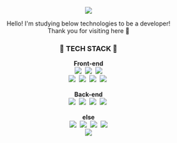 <p align="center">
  <a href="https://hits.seeyoufarm.com"><img src="https://hits.seeyoufarm.com/api/count/incr/badge.svg?url=https%3A%2F%2Fgithub.com%2Fmaltepoo%2Fhit-counter&count_bg=%23000000&title_bg=%23000000&icon=github.svg&icon_color=%23E7E7E7&title=hits&edge_flat=false"/></a><br>
    <p align="center">
	    Hello! I'm studying below technologies to be a developer!<br/>
        Thank you for visiting here 👀
	</p>
</p>
<h3 align="center"> 🚀 <b>TECH STACK</b> 🚀 </h3>
<p align="center"> 
  <b>Front-end</b><br>
  <img src="https://img.shields.io/badge/-HTML5-E34F26?style=flat-square&logo=html5&logoColor=white"/></a>&nbsp 
  <img src="https://img.shields.io/badge/CSS3-1572B6?style=flat-square&logo=css3&logoColor=white"/></a>&nbsp 
  <img src="https://img.shields.io/badge/JavaScript-ffb13b?style=flat-square&logo=JavaScript&logoColor=white"/></a><br>
  <img src="https://img.shields.io/badge/-Vue.js-4FC08D?style=flat-square&logo=Vue.js&logoColor=white"/></a>&nbsp
  <img src="https://img.shields.io/badge/Bootstrap-7952B3?style=flat-square&logo=Bootstrap&logoColor=white"/></a>&nbsp
  <img src="https://img.shields.io/badge/-React-61DAFB?style=flat-square&logo=React&logoColor=white"/></a>&nbsp
  <img src="https://img.shields.io/badge/-MUI-007FFF?style=flat-square&logo=MUI&logoColor=white"/></a>&nbsp
  <br><br>
  <b>Back-end</b><br>
  <img src="https://img.shields.io/badge/Python-3766AB?style=flat-square&logo=Python&logoColor=white"/></a>&nbsp 
  <img src="https://img.shields.io/badge/Django-092E20?style=flat-square&logo=Django&logoColor=white"/></a>&nbsp 
  <img src="https://img.shields.io/badge/Java-26689A?style=flat-square"/></a>&nbsp 
  <img src="https://img.shields.io/badge/Spring-6DB33F?style=flat-square&logo=Spring&logoColor=white"/></a>&nbsp
  <br><br>
  <b>else</b><br>
  <img src="https://img.shields.io/badge/Git-f05032?style=flat-square&logo=Git&logoColor=white"/></a>&nbsp 
  <img src="https://img.shields.io/badge/GitHub-181717?style=flat-square&logo=GitHub&logoColor=white"/></a>&nbsp 
  <img src="https://img.shields.io/badge/Figma-0ACF83?style=flat-square&logo=Figma&logoColor=white"/></a>&nbsp
  <a href="https://jpdebutdev.tistory.com/"><img src="https://img.shields.io/badge/Blog-blue?style=flat-square&logo=Blogger&logoColor=white&link=https://jpdebutdev.tistory.com/"/></a><br>
  <a href="mailto:jaengpin@gmail.com"><img src="https://img.shields.io/badge/jaengpin@gmail.com-FF336D?style=flat-square&logo=Gmail&logoColor=white&link=jaengpin@gmail.com"/></a>

<!-- <div align=center>
     <a href="https://jpdebutdev.tistory.com/"><img src="https://github.com/maltepoo/maltepoo/blob/main/chat.svg" /></a> -->

